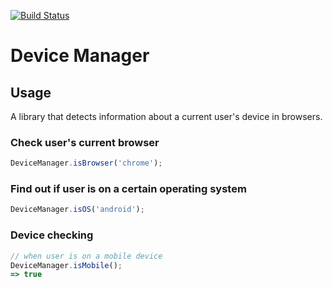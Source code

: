 [![Build Status](https://travis-ci.org/mkay581/device-manager.svg?branch=master)](https://travis-ci.org/mkay581/device-manager)

# Device Manager

## Usage

A library that detects information about a current user's device in browsers.

### Check user's current browser

```javascript
DeviceManager.isBrowser('chrome');

```

### Find out if user is on a certain operating system

```javascript
DeviceManager.isOS('android');

```

### Device checking

```javascript
// when user is on a mobile device
DeviceManager.isMobile();
=> true

```

